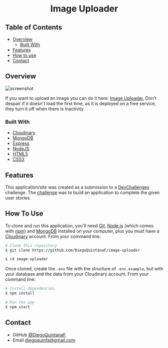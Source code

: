 <!-- Please update value in the {}  -->

<h1 align="center">Image Uploader</h1>

<!-- TABLE OF CONTENTS -->

## Table of Contents

- [Overview](#overview)
  - [Built With](#built-with)
- [Features](#features)
- [How to use](#how-to-use)
- [Contact](#contact)

<!-- OVERVIEW -->

## Overview

![screenshot](https://res.cloudinary.com/drvoywub5/image/upload/v1689292332/image_uploader/pwmucpgwvxa3htcrijpe.gif)

If you want to upload an image you can do it here: [Image Uploader.](https://upload-images-here.onrender.com/)
Don't despair if it doesn't load the first time, as it is deployed on a free service, they turn it off when there is inactivity.

### Built With

<!-- This section should list any major frameworks that you built your project using. Here are a few examples.-->

- [Cloudinary](https://cloudinary.com/)
- [MongoDB](https://www.mongodb.com/)
- [Express](https://expressjs.com/)
- [NodeJS](https://nodejs.org/en)
- [HTML5](https://dev.w3.org/html5/spec-LC/)
- [CSS3](https://www.w3.org/Style/CSS/Overview.en.html)

## Features

<!-- List the features of your application or follow the template. Don't share the figma file here :) -->

This application/site was created as a submission to a [DevChallenges](https://devchallenges.io/challenges) challenge. The [challenge](https://devchallenges.io/challenges/O2iGT9yBd6xZBrOcVirx) was to build an application to complete the given user stories.

## How To Use

<!-- Example: -->

To clone and run this application, you'll need [Git](https://git-scm.com), [Node.js](https://nodejs.org/en/download/) (which comes with [npm](http://npmjs.com)) and [MongoDB](https://www.mongodb.com/) installed on your computer, plus you must have a [Cloudinary](https://cloudinary.com/) account. From your command line:

```bash
# Clone this repository
$ git clone https://github.com/DiegoQuintanaF/image-uploader

$ cd image-uploader
```

Once cloned, create the `.env` file with the structure of `.env.example`, but with your database and the data from your Cloudinary account. From your command line:

```bash
# Install dependencies
$ npm install

# Run the app
$ npm start
```

## Contact

- GitHub [@DiegoQuintanaF](https://github.com/DiegoQuintanaF/)
- Email [diegoquinfa@gmail.com]()
